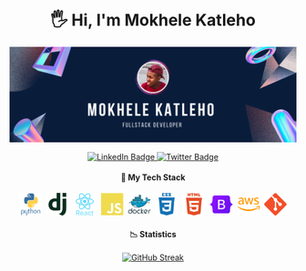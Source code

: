 <div align="center">
 <h1>🖐 Hi, I'm Mokhele Katleho</h1>
</div>

![alt text](Header.png)
<div id="badges" align="center" > 
<a href="https://www.linkedin.com/in/mokhele-katlehog"> <img src="https://img.shields.io/badge/LinkedIn-blue?style=for-the-badge&logo=linkedin&logoColor=white" alt="LinkedIn Badge"/> </a> 
<a href="https://twitter.com/Mokh6ele_K?t=UKAgtEBrLuUHO7po3Vv-dw&s=09"> <img src="https://img.shields.io/badge/Twitter-blue?style=for-the-badge&logo=twitter&logoColor=white" alt="Twitter Badge"/> </a> 
</div>

<div align="center"> <h4> 🔭 My Tech Stack</h4> </div>
<div align="center"> 
<img src="https://github.com/devicons/devicon/blob/master/icons/python/python-original-wordmark.svg" title="Java" alt="Java" width="40" height="40"/>&nbsp; 
<img src="https://github.com/devicons/devicon/blob/master/icons/django/django-plain.svg" title="React" alt="React" width="40" height="40"/>&nbsp; 
<img src="https://github.com/devicons/devicon/blob/master/icons/react/react-original-wordmark.svg" title="Spring" alt="Spring" width="40" height="40"/>&nbsp; 
<img src="https://github.com/devicons/devicon/blob/master/icons/javascript/javascript-plain.svg" title="Material UI" alt="Material UI" width="40" height="40"/>&nbsp; 
<img src="https://github.com/devicons/devicon/blob/master/icons/docker/docker-original-wordmark.svg" title="Flutter" alt="Flutter" width="40" height="40"/>&nbsp; 
<img src="https://github.com/devicons/devicon/blob/master/icons/css3/css3-plain-wordmark.svg" title="CSS3" alt="CSS" width="40" height="40"/>&nbsp; 
<img src="https://github.com/devicons/devicon/blob/master/icons/html5/html5-plain-wordmark.svg" title="HTML5" alt="HTML" width="40" height="40"/>&nbsp; 
<img src="https://github.com/devicons/devicon/blob/master/icons/bootstrap/bootstrap-original.svg" title="Gatsby" alt="Gatsby" width="40" height="40"/>&nbsp; 
<img src="https://github.com/devicons/devicon/blob/master/icons/amazonwebservices/amazonwebservices-plain-wordmark.svg" title="AWS" alt="AWS" width="40" height="40"/>&nbsp;
<img src="https://github.com/devicons/devicon/blob/master/icons/git/git-original.svg" title="Git" **alt="Git" width="40" height="40"/> </div>
<div align="center"> <h4>📉 Statistics </h4> </div>

<div align="center">

[![GitHub Streak](http://github-readme-streak-stats.herokuapp.com?user=mokhelek&theme=dark&background=000000)](https://git.io/streak-stats)

</div>
